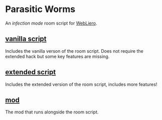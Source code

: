# Parasitic Worms
An *infection mode* room script for [WebLiero](https://www.webliero.com/).

## [vanilla script](https://github.com/dahnte/parasitic-worms/tree/main/vanilla%20script)
Includes the vanilla verson of the room script. Does not require the extended hack but some key features are missing.

## [extended script](https://github.com/dahnte/parasitic-worms/tree/main/extended%20script)
Includes the extended version of the room script, includes more features!

## [mod](https://github.com/dahnte/parasitic-worms/tree/main/mod)
The mod that runs alongside the room script.
